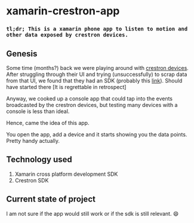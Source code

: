 # xamarin-crestron-app

### `tl;dr; This is a xamarin phone app to listen to motion and other data exposed by crestron devices.`


## Genesis

Some time (months?) back we were playing around with [crestron devices](https://www.crestron.com/solutions/market/corporate-boardroom-building-management-automation). After struggling through their UI and trying (unsuccessfully) to scrap data from that UI, we found that they had an SDK (probably this [link](https://www.crestron.com/Products/Control-Hardware-Software/Software/Development-Software/SDK-N)). Should have started there [It is regrettable in retrospect]

Anyway, we cooked up a console app that could tap into the events broadcasted by the crestron devices, but testing many devices with a console is less than ideal. 

Hence, came the idea of this app.

You open the app, add a device and it starts showing you the data points. Pretty handy actually.

## Technology used

1. Xamarin cross platform development SDK
2. Crestron SDK

## Current state of project

I am not sure if the app would still work or if the sdk is still relevant. :smile:
